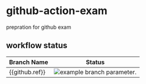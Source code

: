 # github-action-exam
prepration for github exam

## workflow status
| Branch Name | Status       |
|-------------|--------------|
| {{github.ref}} | ![example branch parameter.](https://github.com/hjha19121980/github-action-exam/actions/workflows/readme-update.yml/badge.svg?branch=main) |

